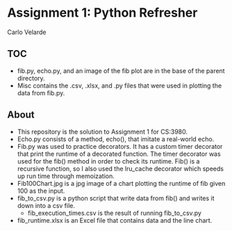# Assignment 1: Python Refresher
Carlo Velarde

## TOC
* fib.py, echo.py, and an image of the fib plot are in the base of the parent directory.
* Misc contains the .csv, .xlsx, and .py files that were used in plotting the data from fib.py. 

## About 
* This repository is the solution to Assignment 1 for CS:3980. 
* Echo.py consists of a method, echo(), that imitate a real-world echo.
* Fib.py was used to practice decorators. It has a custom timer decorator
that print the runtime of a decorated function. The timer decorator was used for
the fib() method in order to check its runtime. Fib() is a recursive function, so 
I also used the lru_cache decorator which speeds up run time through memoization.
* Fib100Chart.jpg is a jpg image of a chart plotting the runtime of fib given 100 as the input.
* fib_to_csv.py is a python script that write data from fib() and writes it down into a csv file.
   * fib_execution_times.csv is the result of running fib_to_csv.py
* fib_runtime.xlsx is an Excel file that contains data and the line chart. 